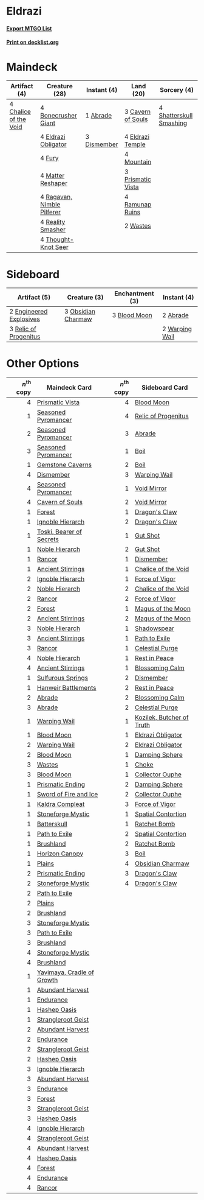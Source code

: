 # Eldrazi

#### [Export MTGO List](../collection/Eldrazi/Eldrazi.txt)
#### [Print on decklist.org](http://decklist.org/?deckmain=1%09Abrade%0A4%09Bonecrusher%20Giant%0A3%09Cavern%20of%20Souls%0A4%09Chalice%20of%20the%20Void%0A3%09Dismember%0A4%09Eldrazi%20Obligator%0A4%09Eldrazi%20Temple%0A4%09Fury%0A4%09Matter%20Reshaper%0A4%09Mountain%0A3%09Prismatic%20Vista%0A4%09Ragavan,%20Nimble%20Pilferer%0A4%09Ramunap%20Ruins%0A4%09Reality%20Smasher%0A4%09Shatterskull%20Smashing%0A4%09Thought-Knot%20Seer%0A2%09Wastes&deckside=2%09Abrade%0A3%09Blood%20Moon%0A2%09Engineered%20Explosives%0A3%09Obsidian%20Charmaw%0A3%09Relic%20of%20Progenitus%0A2%09Warping%20Wail)
# Maindeck

|                                          Artifact (4)                                          |                                            Creature (28)                                            |                                     Instant (4)                                      |                                         Land (20)                                          |                                           Sorcery (4)                                            |
|------------------------------------------------------------------------------------------------|-----------------------------------------------------------------------------------------------------|--------------------------------------------------------------------------------------|--------------------------------------------------------------------------------------------|--------------------------------------------------------------------------------------------------|
|4 [Chalice of the Void](http://gatherer.wizards.com/Pages/Card/Details.aspx?multiverseid=442211)|4 [Bonecrusher Giant](http://gatherer.wizards.com/Pages/Card/Details.aspx?multiverseid=473077)       |1 [Abrade](http://gatherer.wizards.com/Pages/Card/Details.aspx?multiverseid=430772)   |3 [Cavern of Souls](http://gatherer.wizards.com/Pages/Card/Details.aspx?multiverseid=278058)|4 [Shatterskull Smashing](http://gatherer.wizards.com/Pages/Card/Details.aspx?multiverseid=491802)|
|                                                                                                |4 [Eldrazi Obligator](http://gatherer.wizards.com/Pages/Card/Details.aspx?multiverseid=407606)       |3 [Dismember](http://gatherer.wizards.com/Pages/Card/Details.aspx?multiverseid=382182)|4 [Eldrazi Temple](http://gatherer.wizards.com/Pages/Card/Details.aspx?multiverseid=401710) |                                                                                                  |
|                                                                                                |4 [Fury](http://gatherer.wizards.com/Pages/Card/Details.aspx?multiverseid=522202)                    |                                                                                      |4 [Mountain](http://gatherer.wizards.com/Pages/Card/Details.aspx?multiverseid=439859)       |                                                                                                  |
|                                                                                                |4 [Matter Reshaper](http://gatherer.wizards.com/Pages/Card/Details.aspx?multiverseid=407516)         |                                                                                      |3 [Prismatic Vista](http://gatherer.wizards.com/Pages/Card/Details.aspx?multiverseid=464193)|                                                                                                  |
|                                                                                                |4 [Ragavan, Nimble Pilferer](http://gatherer.wizards.com/Pages/Card/Details.aspx?multiverseid=522214)|                                                                                      |4 [Ramunap Ruins](http://gatherer.wizards.com/Pages/Card/Details.aspx?multiverseid=430870)  |                                                                                                  |
|                                                                                                |4 [Reality Smasher](http://gatherer.wizards.com/Pages/Card/Details.aspx?multiverseid=407517)         |                                                                                      |2 [Wastes](http://gatherer.wizards.com/Pages/Card/Details.aspx?multiverseid=407694)         |                                                                                                  |
|                                                                                                |4 [Thought-Knot Seer](http://gatherer.wizards.com/Pages/Card/Details.aspx?multiverseid=407519)       |                                                                                      |                                                                                            |                                                                                                  |


# Sideboard

|                                          Artifact (5)                                           |                                        Creature (3)                                         |                                   Enchantment (3)                                    |                                       Instant (4)                                       |
|-------------------------------------------------------------------------------------------------|---------------------------------------------------------------------------------------------|--------------------------------------------------------------------------------------|-----------------------------------------------------------------------------------------|
|2 [Engineered Explosives](http://gatherer.wizards.com/Pages/Card/Details.aspx?multiverseid=50139)|3 [Obsidian Charmaw](http://gatherer.wizards.com/Pages/Card/Details.aspx?multiverseid=522213)|3 [Blood Moon](http://gatherer.wizards.com/Pages/Card/Details.aspx?multiverseid=45386)|2 [Abrade](http://gatherer.wizards.com/Pages/Card/Details.aspx?multiverseid=430772)      |
|3 [Relic of Progenitus](http://gatherer.wizards.com/Pages/Card/Details.aspx?multiverseid=174824) |                                                                                             |                                                                                      |2 [Warping Wail](http://gatherer.wizards.com/Pages/Card/Details.aspx?multiverseid=407522)|


# Other Options

|*n*<sup>th</sup> copy|                                            Maindeck Card                                            |*n*<sup>th</sup> copy|                                           Sideboard Card                                           |
|--------------------:|-----------------------------------------------------------------------------------------------------|--------------------:|----------------------------------------------------------------------------------------------------|
|                    4|[Prismatic Vista](http://gatherer.wizards.com/Pages/Card/Details.aspx?multiverseid=464193)           |                    4|[Blood Moon](http://gatherer.wizards.com/Pages/Card/Details.aspx?multiverseid=45386)                |
|                    1|[Seasoned Pyromancer](http://gatherer.wizards.com/Pages/Card/Details.aspx?multiverseid=464094)       |                    4|[Relic of Progenitus](http://gatherer.wizards.com/Pages/Card/Details.aspx?multiverseid=174824)      |
|                    2|[Seasoned Pyromancer](http://gatherer.wizards.com/Pages/Card/Details.aspx?multiverseid=464094)       |                    3|[Abrade](http://gatherer.wizards.com/Pages/Card/Details.aspx?multiverseid=430772)                   |
|                    3|[Seasoned Pyromancer](http://gatherer.wizards.com/Pages/Card/Details.aspx?multiverseid=464094)       |                    1|[Boil](http://gatherer.wizards.com/Pages/Card/Details.aspx?multiverseid=14630)                      |
|                    1|[Gemstone Caverns](http://gatherer.wizards.com/Pages/Card/Details.aspx?multiverseid=122094)          |                    2|[Boil](http://gatherer.wizards.com/Pages/Card/Details.aspx?multiverseid=14630)                      |
|                    4|[Dismember](http://gatherer.wizards.com/Pages/Card/Details.aspx?multiverseid=382182)                 |                    3|[Warping Wail](http://gatherer.wizards.com/Pages/Card/Details.aspx?multiverseid=407522)             |
|                    4|[Seasoned Pyromancer](http://gatherer.wizards.com/Pages/Card/Details.aspx?multiverseid=464094)       |                    1|[Void Mirror](http://gatherer.wizards.com/Pages/Card/Details.aspx?multiverseid=522318)              |
|                    4|[Cavern of Souls](http://gatherer.wizards.com/Pages/Card/Details.aspx?multiverseid=278058)           |                    2|[Void Mirror](http://gatherer.wizards.com/Pages/Card/Details.aspx?multiverseid=522318)              |
|                    1|[Forest](http://gatherer.wizards.com/Pages/Card/Details.aspx?multiverseid=439860)                    |                    1|[Dragon's Claw](http://gatherer.wizards.com/Pages/Card/Details.aspx?multiverseid=129527)            |
|                    1|[Ignoble Hierarch](http://gatherer.wizards.com/Pages/Card/Details.aspx?multiverseid=522242)          |                    2|[Dragon's Claw](http://gatherer.wizards.com/Pages/Card/Details.aspx?multiverseid=129527)            |
|                    1|[Toski, Bearer of Secrets](http://gatherer.wizards.com/Pages/Card/Details.aspx?multiverseid=503813)  |                    1|[Gut Shot](http://gatherer.wizards.com/Pages/Card/Details.aspx?multiverseid=397673)                 |
|                    1|[Noble Hierarch](http://gatherer.wizards.com/Pages/Card/Details.aspx?multiverseid=179434)            |                    2|[Gut Shot](http://gatherer.wizards.com/Pages/Card/Details.aspx?multiverseid=397673)                 |
|                    1|[Rancor](http://gatherer.wizards.com/Pages/Card/Details.aspx?multiverseid=442175)                    |                    1|[Dismember](http://gatherer.wizards.com/Pages/Card/Details.aspx?multiverseid=382182)                |
|                    1|[Ancient Stirrings](http://gatherer.wizards.com/Pages/Card/Details.aspx?multiverseid=442148)         |                    1|[Chalice of the Void](http://gatherer.wizards.com/Pages/Card/Details.aspx?multiverseid=442211)      |
|                    2|[Ignoble Hierarch](http://gatherer.wizards.com/Pages/Card/Details.aspx?multiverseid=522242)          |                    1|[Force of Vigor](http://gatherer.wizards.com/Pages/Card/Details.aspx?multiverseid=464113)           |
|                    2|[Noble Hierarch](http://gatherer.wizards.com/Pages/Card/Details.aspx?multiverseid=179434)            |                    2|[Chalice of the Void](http://gatherer.wizards.com/Pages/Card/Details.aspx?multiverseid=442211)      |
|                    2|[Rancor](http://gatherer.wizards.com/Pages/Card/Details.aspx?multiverseid=442175)                    |                    2|[Force of Vigor](http://gatherer.wizards.com/Pages/Card/Details.aspx?multiverseid=464113)           |
|                    2|[Forest](http://gatherer.wizards.com/Pages/Card/Details.aspx?multiverseid=439860)                    |                    1|[Magus of the Moon](http://gatherer.wizards.com/Pages/Card/Details.aspx?multiverseid=136152)        |
|                    2|[Ancient Stirrings](http://gatherer.wizards.com/Pages/Card/Details.aspx?multiverseid=442148)         |                    2|[Magus of the Moon](http://gatherer.wizards.com/Pages/Card/Details.aspx?multiverseid=136152)        |
|                    3|[Noble Hierarch](http://gatherer.wizards.com/Pages/Card/Details.aspx?multiverseid=179434)            |                    1|[Shadowspear](http://gatherer.wizards.com/Pages/Card/Details.aspx?multiverseid=476487)              |
|                    3|[Ancient Stirrings](http://gatherer.wizards.com/Pages/Card/Details.aspx?multiverseid=442148)         |                    1|[Path to Exile](http://gatherer.wizards.com/Pages/Card/Details.aspx?multiverseid=220511)            |
|                    3|[Rancor](http://gatherer.wizards.com/Pages/Card/Details.aspx?multiverseid=442175)                    |                    1|[Celestial Purge](http://gatherer.wizards.com/Pages/Card/Details.aspx?multiverseid=183055)          |
|                    4|[Noble Hierarch](http://gatherer.wizards.com/Pages/Card/Details.aspx?multiverseid=179434)            |                    1|[Rest in Peace](http://gatherer.wizards.com/Pages/Card/Details.aspx?multiverseid=442021)            |
|                    4|[Ancient Stirrings](http://gatherer.wizards.com/Pages/Card/Details.aspx?multiverseid=442148)         |                    1|[Blossoming Calm](http://gatherer.wizards.com/Pages/Card/Details.aspx?multiverseid=522083)          |
|                    1|[Sulfurous Springs](http://gatherer.wizards.com/Pages/Card/Details.aspx?multiverseid=129751)         |                    2|[Dismember](http://gatherer.wizards.com/Pages/Card/Details.aspx?multiverseid=382182)                |
|                    1|[Hanweir Battlements](http://gatherer.wizards.com/Pages/Card/Details.aspx?multiverseid=414511)       |                    2|[Rest in Peace](http://gatherer.wizards.com/Pages/Card/Details.aspx?multiverseid=442021)            |
|                    2|[Abrade](http://gatherer.wizards.com/Pages/Card/Details.aspx?multiverseid=430772)                    |                    2|[Blossoming Calm](http://gatherer.wizards.com/Pages/Card/Details.aspx?multiverseid=522083)          |
|                    3|[Abrade](http://gatherer.wizards.com/Pages/Card/Details.aspx?multiverseid=430772)                    |                    2|[Celestial Purge](http://gatherer.wizards.com/Pages/Card/Details.aspx?multiverseid=183055)          |
|                    1|[Warping Wail](http://gatherer.wizards.com/Pages/Card/Details.aspx?multiverseid=407522)              |                    1|[Kozilek, Butcher of Truth](http://gatherer.wizards.com/Pages/Card/Details.aspx?multiverseid=397668)|
|                    1|[Blood Moon](http://gatherer.wizards.com/Pages/Card/Details.aspx?multiverseid=45386)                 |                    1|[Eldrazi Obligator](http://gatherer.wizards.com/Pages/Card/Details.aspx?multiverseid=407606)        |
|                    2|[Warping Wail](http://gatherer.wizards.com/Pages/Card/Details.aspx?multiverseid=407522)              |                    2|[Eldrazi Obligator](http://gatherer.wizards.com/Pages/Card/Details.aspx?multiverseid=407606)        |
|                    2|[Blood Moon](http://gatherer.wizards.com/Pages/Card/Details.aspx?multiverseid=45386)                 |                    1|[Damping Sphere](http://gatherer.wizards.com/Pages/Card/Details.aspx?multiverseid=443101)           |
|                    3|[Wastes](http://gatherer.wizards.com/Pages/Card/Details.aspx?multiverseid=407694)                    |                    1|[Choke](http://gatherer.wizards.com/Pages/Card/Details.aspx?multiverseid=45431)                     |
|                    3|[Blood Moon](http://gatherer.wizards.com/Pages/Card/Details.aspx?multiverseid=45386)                 |                    1|[Collector Ouphe](http://gatherer.wizards.com/Pages/Card/Details.aspx?multiverseid=464107)          |
|                    1|[Prismatic Ending](http://gatherer.wizards.com/Pages/Card/Details.aspx?multiverseid=522101)          |                    2|[Damping Sphere](http://gatherer.wizards.com/Pages/Card/Details.aspx?multiverseid=443101)           |
|                    1|[Sword of Fire and Ice](http://gatherer.wizards.com/Pages/Card/Details.aspx?multiverseid=46429)      |                    2|[Collector Ouphe](http://gatherer.wizards.com/Pages/Card/Details.aspx?multiverseid=464107)          |
|                    1|[Kaldra Compleat](http://gatherer.wizards.com/Pages/Card/Details.aspx?multiverseid=522303)           |                    3|[Force of Vigor](http://gatherer.wizards.com/Pages/Card/Details.aspx?multiverseid=464113)           |
|                    1|[Stoneforge Mystic](http://gatherer.wizards.com/Pages/Card/Details.aspx?multiverseid=198383)         |                    1|[Spatial Contortion](http://gatherer.wizards.com/Pages/Card/Details.aspx?multiverseid=407518)       |
|                    1|[Batterskull](http://gatherer.wizards.com/Pages/Card/Details.aspx?multiverseid=233055)               |                    1|[Ratchet Bomb](http://gatherer.wizards.com/Pages/Card/Details.aspx?multiverseid=370623)             |
|                    1|[Path to Exile](http://gatherer.wizards.com/Pages/Card/Details.aspx?multiverseid=220511)             |                    2|[Spatial Contortion](http://gatherer.wizards.com/Pages/Card/Details.aspx?multiverseid=407518)       |
|                    1|[Brushland](http://gatherer.wizards.com/Pages/Card/Details.aspx?multiverseid=129496)                 |                    2|[Ratchet Bomb](http://gatherer.wizards.com/Pages/Card/Details.aspx?multiverseid=370623)             |
|                    1|[Horizon Canopy](http://gatherer.wizards.com/Pages/Card/Details.aspx?multiverseid=409571)            |                    3|[Boil](http://gatherer.wizards.com/Pages/Card/Details.aspx?multiverseid=14630)                      |
|                    1|[Plains](http://gatherer.wizards.com/Pages/Card/Details.aspx?multiverseid=439856)                    |                    4|[Obsidian Charmaw](http://gatherer.wizards.com/Pages/Card/Details.aspx?multiverseid=522213)         |
|                    2|[Prismatic Ending](http://gatherer.wizards.com/Pages/Card/Details.aspx?multiverseid=522101)          |                    3|[Dragon's Claw](http://gatherer.wizards.com/Pages/Card/Details.aspx?multiverseid=129527)            |
|                    2|[Stoneforge Mystic](http://gatherer.wizards.com/Pages/Card/Details.aspx?multiverseid=198383)         |                    4|[Dragon's Claw](http://gatherer.wizards.com/Pages/Card/Details.aspx?multiverseid=129527)            |
|                    2|[Path to Exile](http://gatherer.wizards.com/Pages/Card/Details.aspx?multiverseid=220511)             |                     |                                                                                                    |
|                    2|[Plains](http://gatherer.wizards.com/Pages/Card/Details.aspx?multiverseid=439856)                    |                     |                                                                                                    |
|                    2|[Brushland](http://gatherer.wizards.com/Pages/Card/Details.aspx?multiverseid=129496)                 |                     |                                                                                                    |
|                    3|[Stoneforge Mystic](http://gatherer.wizards.com/Pages/Card/Details.aspx?multiverseid=198383)         |                     |                                                                                                    |
|                    3|[Path to Exile](http://gatherer.wizards.com/Pages/Card/Details.aspx?multiverseid=220511)             |                     |                                                                                                    |
|                    3|[Brushland](http://gatherer.wizards.com/Pages/Card/Details.aspx?multiverseid=129496)                 |                     |                                                                                                    |
|                    4|[Stoneforge Mystic](http://gatherer.wizards.com/Pages/Card/Details.aspx?multiverseid=198383)         |                     |                                                                                                    |
|                    4|[Brushland](http://gatherer.wizards.com/Pages/Card/Details.aspx?multiverseid=129496)                 |                     |                                                                                                    |
|                    1|[Yavimaya, Cradle of Growth](http://gatherer.wizards.com/Pages/Card/Details.aspx?multiverseid=522337)|                     |                                                                                                    |
|                    1|[Abundant Harvest](http://gatherer.wizards.com/Pages/Card/Details.aspx?multiverseid=522223)          |                     |                                                                                                    |
|                    1|[Endurance](http://gatherer.wizards.com/Pages/Card/Details.aspx?multiverseid=522233)                 |                     |                                                                                                    |
|                    1|[Hashep Oasis](http://gatherer.wizards.com/Pages/Card/Details.aspx?multiverseid=430866)              |                     |                                                                                                    |
|                    1|[Strangleroot Geist](http://gatherer.wizards.com/Pages/Card/Details.aspx?multiverseid=262671)        |                     |                                                                                                    |
|                    2|[Abundant Harvest](http://gatherer.wizards.com/Pages/Card/Details.aspx?multiverseid=522223)          |                     |                                                                                                    |
|                    2|[Endurance](http://gatherer.wizards.com/Pages/Card/Details.aspx?multiverseid=522233)                 |                     |                                                                                                    |
|                    2|[Strangleroot Geist](http://gatherer.wizards.com/Pages/Card/Details.aspx?multiverseid=262671)        |                     |                                                                                                    |
|                    2|[Hashep Oasis](http://gatherer.wizards.com/Pages/Card/Details.aspx?multiverseid=430866)              |                     |                                                                                                    |
|                    3|[Ignoble Hierarch](http://gatherer.wizards.com/Pages/Card/Details.aspx?multiverseid=522242)          |                     |                                                                                                    |
|                    3|[Abundant Harvest](http://gatherer.wizards.com/Pages/Card/Details.aspx?multiverseid=522223)          |                     |                                                                                                    |
|                    3|[Endurance](http://gatherer.wizards.com/Pages/Card/Details.aspx?multiverseid=522233)                 |                     |                                                                                                    |
|                    3|[Forest](http://gatherer.wizards.com/Pages/Card/Details.aspx?multiverseid=439860)                    |                     |                                                                                                    |
|                    3|[Strangleroot Geist](http://gatherer.wizards.com/Pages/Card/Details.aspx?multiverseid=262671)        |                     |                                                                                                    |
|                    3|[Hashep Oasis](http://gatherer.wizards.com/Pages/Card/Details.aspx?multiverseid=430866)              |                     |                                                                                                    |
|                    4|[Ignoble Hierarch](http://gatherer.wizards.com/Pages/Card/Details.aspx?multiverseid=522242)          |                     |                                                                                                    |
|                    4|[Strangleroot Geist](http://gatherer.wizards.com/Pages/Card/Details.aspx?multiverseid=262671)        |                     |                                                                                                    |
|                    4|[Abundant Harvest](http://gatherer.wizards.com/Pages/Card/Details.aspx?multiverseid=522223)          |                     |                                                                                                    |
|                    4|[Hashep Oasis](http://gatherer.wizards.com/Pages/Card/Details.aspx?multiverseid=430866)              |                     |                                                                                                    |
|                    4|[Forest](http://gatherer.wizards.com/Pages/Card/Details.aspx?multiverseid=439860)                    |                     |                                                                                                    |
|                    4|[Endurance](http://gatherer.wizards.com/Pages/Card/Details.aspx?multiverseid=522233)                 |                     |                                                                                                    |
|                    4|[Rancor](http://gatherer.wizards.com/Pages/Card/Details.aspx?multiverseid=442175)                    |                     |                                                                                                    |

